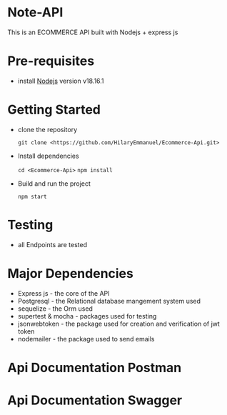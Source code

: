 # Note-API
This is an ECOMMERCE API built with Nodejs + express js

# Pre-requisites
- install [Nodejs](https://nodejs.org/en/blog/release/v18.16.1) version v18.16.1

# Getting Started
- clone the repository

  ` git clone <https://github.com/HilaryEmmanuel/Ecommerce-Api.git> `

- Install dependencies
  
  ` cd <Ecommerce-Api> `
  ` npm install `

- Build and run the project
  
  ` npm start  `

# Testing
- all Endpoints are tested

# Major Dependencies
- Express js - the core of the API
- Postgresql - the Relational database mangement system used
- sequelize - the Orm used
- supertest & mocha - packages used for testing
- jsonwebtoken - the package used  for creation and verification of jwt token
- nodemailer - the package used to send emails



# Api Documentation Postman


# Api Documentation Swagger